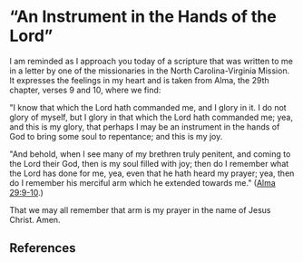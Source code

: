 # “An Instrument in the Hands of the Lord”

I am reminded as I approach you today of a scripture that was written to me in
a letter by one of the missionaries in the North Carolina-Virginia Mission. It
expresses the feelings in my heart and is taken from Alma, the 29th chapter,
verses 9 and 10, where we find:

"I know that which the Lord hath commanded me, and I glory in it. I do not
glory of myself, but I glory in that which the Lord hath commanded me; yea,
and this is my glory, that perhaps I may be an instrument in the hands of God
to bring some soul to repentance; and this is my joy.

"And behold, when I see many of my brethren truly penitent, and coming to the
Lord their God, then is my soul filled with joy; then do I remember what the
Lord has done for me, yea, even that he hath heard my prayer; yea, then do I
remember his merciful arm which he extended towards me." ([Alma
29:9-10](/scriptures/bofm/alma/29.9-10?lang=eng#8).)

That we may all remember that arm is my prayer in the name of Jesus Christ.
Amen.

## References

